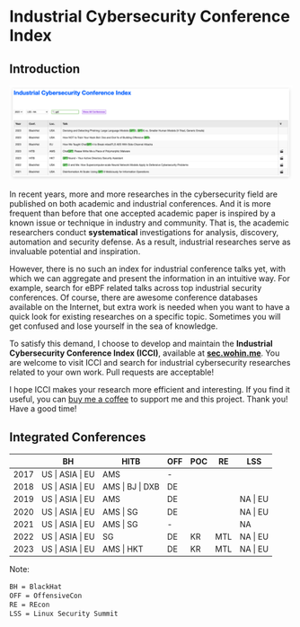 # Industrial Cybersecurity Conference Index

## Introduction

![](static/example.png)

In recent years, more and more researches in the cybersecurity field are published on both academic and industrial conferences. And it is more frequent than before that one accepted academic paper is inspired by a known issue or technique in industry and community. That is, the academic researchers conduct **systematical** investigations for analysis, discovery, automation and security defense. As a result, industrial researches serve as invaluable potential and inspiration.

However, there is no such an index for industrial conference talks yet, with which we can aggregate and present the information in an intuitive way. For example, search for eBPF related talks across top industrial security conferences. Of course, there are awesome conference databases available on the Internet, but extra work is needed when you want to have a quick look for existing researches on a specific topic. Sometimes you will get confused and lose yourself in the sea of knowledge.

To satisfy this demand, I choose to develop and maintain the **Industrial Cybersecurity Conference Index (ICCI)**, available at [**sec.wohin.me**](https://sec.wohin.me). You are welcome to visit ICCI and search for industrial cybersecurity researches related to your own work. Pull requests are acceptable!

I hope ICCI makes your research more efficient and interesting. If you find it useful, you can [buy me a coffee](https://www.buymeacoffee.com/wohin) to support me and this project. Thank you! Have a good time!

## Integrated Conferences

|      | BH   | HITB       | OFF | POC  | RE | LSS   |
| ---- | ---------- | ---------- | ------------ | ---- | ----- | ----- |
| 2017 | US \| ASIA \| EU |  AMS          |    -          |      |       |       |
| 2018 | US \| ASIA \| EU | AMS \| BJ \| DXB | DE           |      |       |       |
| 2019 | US \| ASIA \| EU | AMS        | DE           |      |       | NA \| EU |
| 2020 | US \| ASIA \| EU | AMS \| SG     | DE           |      |       | NA \| EU |
| 2021 | US \| ASIA \| EU | AMS \| SG     |     -         |      |       | NA    |
| 2022 | US \| ASIA \| EU | SG         | DE           | KR   | MTL   | NA \| EU |
| 2023 | US \| ASIA \| EU | AMS \| HKT    | DE           | KR   | MTL   | NA \| EU |

Note:

```
BH = BlackHat
OFF = OffensiveCon
RE = REcon
LSS = Linux Security Summit
```


